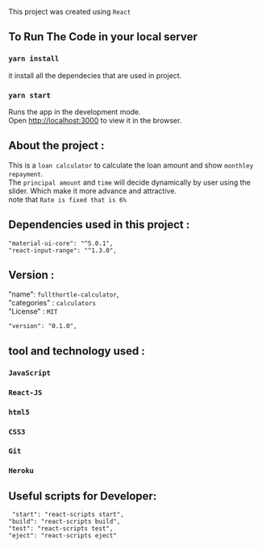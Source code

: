 This project was created using `React`

## To Run The Code in your local server 

### `yarn install`
it install all the dependecies that are used in project.
    

### `yarn start`

Runs the app in the development mode.<br />
Open [http://localhost:3000](http://localhost:3000) to view it in the browser.

## About the project :
This is a `loan calculator` to calculate the loan amount and show `monthley repayment`.<br/>
 The `principal amount` and `time` will decide dynamically by user using the slider. Which make it more advance and attractive.<br/>
 note that `Rate is fixed that is 6%`
     
 ## Dependencies used in this project : 
   `"material-ui-core": "^5.0.1",` <br/>
    `"react-input-range": "^1.3.0",`


 ## Version :
   "name": `fullthortle-calculator`, <br/>
   "categories" : `calculators` <br/>
   "License" : `MIT` <br/>
   
    "version": "0.1.0",

   ## tool and technology used :
  ### `JavaScript`
  ### `React-JS`
  ### `html5`
 ### `CSS3`
 ### `Git`
 ### `Heroku`
       
   ## Useful scripts for Developer:
     "start": "react-scripts start",
    "build": "react-scripts build",
    "test": "react-scripts test",
    "eject": "react-scripts eject"




